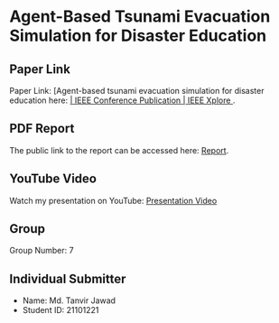 
# Agent-Based Tsunami Evacuation Simulation for Disaster Education

## Paper Link
Paper Link: [Agent-based tsunami evacuation simulation for disaster education here: [| IEEE Conference Publication | IEEE Xplore
](https://ieeexplore.ieee.org/document/6588087).
## PDF Report
The public link to the report can be accessed here: [Report](https://docs.google.com/document/d/1GAmikrzqY8WDfR39DW29vciIrErhWvx2jTeK9DOgEOg/edit).

## YouTube Video
Watch my presentation on YouTube: [Presentation Video](<URL_OF_YOUTUBE_VIDEO>)

## Group
Group Number: 7

## Individual Submitter
- Name: Md. Tanvir Jawad
- Student ID: 21101221
